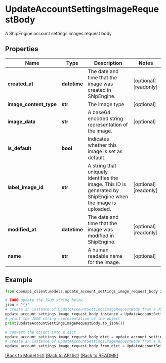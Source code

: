 # UpdateAccountSettingsImageRequestBody

A ShipEngine account settings images request body

## Properties

Name | Type | Description | Notes
------------ | ------------- | ------------- | -------------
**created_at** | **datetime** | The date and time that the image was created in ShipEngine. | [optional] [readonly] 
**image_content_type** | **str** | The image type | [optional] 
**image_data** | **str** | A base64 encoded string representation of the image.  | [optional] 
**is_default** | **bool** | Indicates whether this image is set as default.  | 
**label_image_id** | **str** | A string that uniquely identifies the image. This ID is generated by ShipEngine when the image is uploaded.  | [optional] [readonly] 
**modified_at** | **datetime** | The date and time that the image was modified in ShipEngine. | [optional] [readonly] 
**name** | **str** | A human readable name for the image.  | [optional] 

## Example

```python
from openapi_client.models.update_account_settings_image_request_body import UpdateAccountSettingsImageRequestBody

# TODO update the JSON string below
json = "{}"
# create an instance of UpdateAccountSettingsImageRequestBody from a JSON string
update_account_settings_image_request_body_instance = UpdateAccountSettingsImageRequestBody.from_json(json)
# print the JSON string representation of the object
print(UpdateAccountSettingsImageRequestBody.to_json())

# convert the object into a dict
update_account_settings_image_request_body_dict = update_account_settings_image_request_body_instance.to_dict()
# create an instance of UpdateAccountSettingsImageRequestBody from a dict
update_account_settings_image_request_body_from_dict = UpdateAccountSettingsImageRequestBody.from_dict(update_account_settings_image_request_body_dict)
```
[[Back to Model list]](../README.md#documentation-for-models) [[Back to API list]](../README.md#documentation-for-api-endpoints) [[Back to README]](../README.md)


